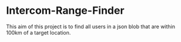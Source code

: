 # Intercom-Range-Finder
This aim of this project is to find all users in a json blob that are within 100km of a target location.
